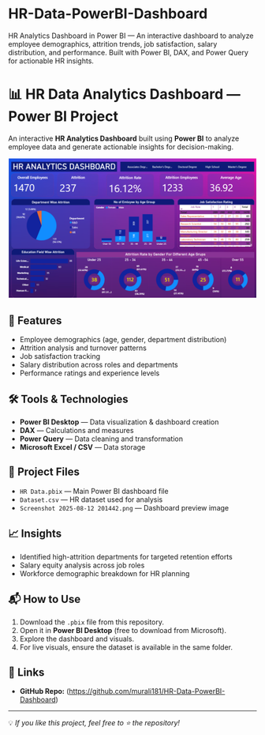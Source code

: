 # HR-Data-PowerBI-Dashboard
HR Analytics Dashboard in Power BI — An interactive dashboard to analyze employee demographics, attrition trends, job satisfaction, salary distribution, and performance. Built with Power BI, DAX, and Power Query for actionable HR insights.
 # 📊 HR Data Analytics Dashboard — Power BI Project

An interactive **HR Analytics Dashboard** built using **Power BI** to analyze employee data and generate actionable insights for decision-making.  

![HR Dashboard Preview](Screenshot%202025-08-12%20201442.png)

## 🚀 Features
- Employee demographics (age, gender, department distribution)
- Attrition analysis and turnover patterns
- Job satisfaction tracking
- Salary distribution across roles and departments
- Performance ratings and experience levels

## 🛠 Tools & Technologies
- **Power BI Desktop** — Data visualization & dashboard creation
- **DAX** — Calculations and measures
- **Power Query** — Data cleaning and transformation
- **Microsoft Excel / CSV** — Data storage

## 📂 Project Files
- `HR Data.pbix` — Main Power BI dashboard file
- `Dataset.csv` — HR dataset used for analysis
- `Screenshot 2025-08-12 201442.png` — Dashboard preview image

## 📈 Insights
- Identified high-attrition departments for targeted retention efforts
- Salary equity analysis across job roles
- Workforce demographic breakdown for HR planning

## 📬 How to Use
1. Download the `.pbix` file from this repository.
2. Open it in **Power BI Desktop** (free to download from Microsoft).
3. Explore the dashboard and visuals.
4. For live visuals, ensure the dataset is available in the same folder.

## 🔗 Links
- **GitHub Repo:** (https://github.com/murali181/HR-Data-PowerBI-Dashboard)


---

💡 *If you like this project, feel free to ⭐ the repository!*
